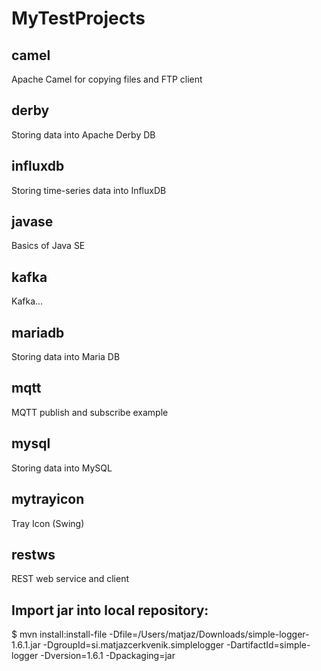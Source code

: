 # MyTestProjects


## camel
Apache Camel for copying files and FTP client

## derby
Storing data into Apache Derby DB

## influxdb
Storing time-series data into InfluxDB

## javase
Basics of Java SE

## kafka
Kafka...

## mariadb
Storing data into Maria DB

## mqtt
MQTT publish and subscribe example

## mysql
Storing data into MySQL

## mytrayicon
Tray Icon (Swing)

## restws
REST web service and client


## Import jar into local repository:

$ mvn install:install-file -Dfile=/Users/matjaz/Downloads/simple-logger-1.6.1.jar -DgroupId=si.matjazcerkvenik.simplelogger -DartifactId=simple-logger -Dversion=1.6.1 -Dpackaging=jar
